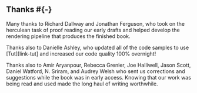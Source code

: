 ## Thanks #{-}

Many thanks to Richard Dallway and Jonathan Ferguson,
who took on the herculean task of proof reading our early drafts
and helped develop the rendering pipeline that produces the finished book.

Thanks also to Danielle Ashley, who updated all of the code samples
to use [Tut][link-tut] and increased our code quality 100% overnight!

Thanks also to Amir Aryanpour, Rebecca Grenier, Joe Halliwell,
Jason Scott, Daniel Watford, N. Sriram, and Audrey Welsh
who sent us corrections and suggestions while the book was in early access.
Knowing that our work was being read and used
made the long haul of writing worthwhile.
